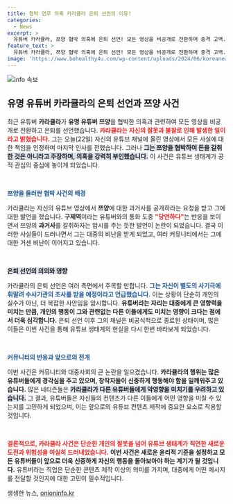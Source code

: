 ```yaml
---
title: 협박 연루 의혹 카라큘라 은퇴 선언의 이유!
categories:
  - News
excerpt: >
  유튜버 카라큘라, 쯔양 협박 의혹에 은퇴 선언! 모든 영상을 비공개로 전환하며 충격 고백. 자신이 연루된 사기극에 수사 예정이라고 밝혀, 진실은 과연 무엇일까? 클릭해서 자세히 알아보세요!
feature_text: >
  유튜버 카라큘라, 쯔양 협박 의혹에 은퇴 선언! 모든 영상을 비공개로 전환하며 충격 고백. 자신이 연루된 사기극에 수사 예정이라고 밝혀, 진실은 과연 무엇일까? 클릭해서 자세히 알아보세요!
image: 'https://www.behealthy4u.com/wp-content/uploads/2024/06/koreanews.jpg'
---
```


<p><img src="https://www.behealthy4u.com/wp-content/uploads/2024/06/koreanews.jpg" alt="info 속보" /></p>

<h2 data-ke-size="size26">유명 유튜버 카라큘라의 은퇴 선언과 쯔양 사건</h2>

<p data-ke-size="size16">최근 유튜버 <b>카라큘라</b>가 <b>유명 유튜버 쯔양</b>을 협박한 의혹과 관련하여 모든 영상을 비공개로 전환하고 은퇴를 선언했습니다. <b><span style="color: #ee2323;">카라큘라는 자신의 잘못과 불찰로 인해 발생한 일이라고 밝혔습니다.</span></b> 그는 오늘(22일) 자신의 유튜브 채널에 올린 영상에서 모든 사실에 대한 책임을 인정하며 마지막 인사를 전했습니다. 그러나 <b><span style="background-color: #21538527;">그는 쯔양을 협박하여 돈을 갈취한 것은 아니라고 주장하며, 의혹을 강력히 부인했습니다.</span></b> 이 사건은 유튜브 생태계가 공적 관심의 중심에 놓이게 되었습니다.</p>

<p data-ke-size="size16">&nbsp;</p>

<p><b><span style="color: #1a5490;">쯔양을 둘러싼 협박 사건의 배경</span></b></p>

<p data-ke-size="size16">카라큘라는 자신의 유튜브 영상에서 <b>쯔양</b>에 대한 과거사를 공개하라는 요청을 받고 그에 대한 발언을 했습니다. <b>구제역</b>이라는 유튜버와의 통화 도중 <b><span style="color: #ee2323;">"당연하다"</span></b>는 반응을 보이면서 쯔양의 <b>과거사</b>를 갈취하자는 암시를 주는 듯한 발언이 논란이 되었습니다. 결국 이러한 사실들이 드러나면서 그는 대중의 비난을 받게 되었고, 여러 커뮤니티에서는 그에 대한 거센 비난이 이어지고 있습니다.</p>

<p data-ke-size="size16">&nbsp;</p>

<p><b><span style="background-color: #21538527;">은퇴 선언의 의의와 영향</span></b></p>

<p data-ke-size="size16">카라큘라의 은퇴 선언은 여러 측면에서 주목할 만합니다. <b><span style="color: #1a5490;">그는 자신이 별도의 사기극에 휘말려 수사기관의 조사를 받을 예정이라고 언급했습니다.</span></b> 이는 상황이 단순히 개인의 실수가 아닌, 더 복잡한 사안임을 암시합니다. <b>유튜버라는 자리는 대중에게 큰 영향력을 미치는 만큼, 개인의 행동이 그와 관련없는 다른 이들에게도 미치는 영향이 크다는 점에서 더욱 심각합니다.</b> 은퇴 선언 이후 그의 채널은 비공식적으로 종료된 상태이며, 많은 이들은 이번 사건을 통해 유튜브 생태계의 현실을 다시 한번 바라보게 되었습니다.</p>

<p data-ke-size="size16">&nbsp;</p>

<p><b><span style="color: #1a5490;">커뮤니티의 반응과 앞으로의 전개</span></b></p>

<p data-ke-size="size16">이번 사건은 커뮤니티와 대중사회의 큰 논란을 일으켰습니다. <b>카라큘라의 행위는 많은 유튜버들에게 경각심을 주고 있으며, 창작자들이 신중하게 행동해야 함을 일깨워주고 있습니다.</b> 많은 네티즌들은 <b><span style="background-color: #21538527;">카라큘라가 다른 유튜버들에게 악영향을 미치기를 우려하고 있습니다.</span></b> 그 결과, 유튜버들은 자신들의 컨텐츠가 다른 이들에게 어떤 영향을 미칠 수 있는지를 고민하게 되었으며, 이는 앞으로의 유튜브 컨텐츠 제작에 중요한 요소로 작용할 것입니다.</p>

<p data-ke-size="size16">&nbsp;</p>

<p><b><span style="color: #ee2323;">결론적으로, 카라큘라 사건은 단순한 개인의 잘못을 넘어 유튜브 생태계가 직면한 새로운 도전과 위험성을 여실히 드러내었습니다.</span></b> <b>이번 사건은 새로운 윤리적 기준을 설정하고 모든 유튜버들이 앞으로 더욱 신중하게 자신의 행동을 돌아보아야 하는 계기가 될 것입니다.</b> 유튜버라는 직업은 단순한 콘텐츠 제작 이상의 의미를 가지며, 대중에게 어떤 메시지를 전달할 것인지에 대한 고민이 필수적입니다.</p>
생생한 뉴스, <a href="https://onioninfo.kr" rel="dofollow">onioninfo.kr</a>


